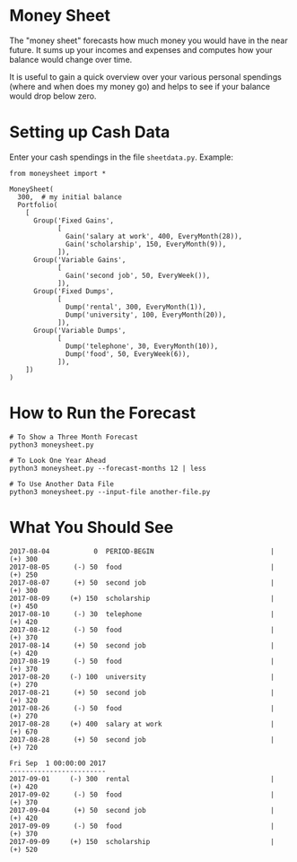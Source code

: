 Money Sheet
===========

The "money sheet" forecasts how much money you would have in the near
future. It sums up your incomes and expenses and computes how your
balance would change over time.

It is useful to gain a quick overview over your various personal
spendings (where and when does my money go) and helps to see if
your balance would drop below zero.


Setting up Cash Data
====================

Enter your cash spendings in the file `sheetdata.py`. Example:

    from moneysheet import *

    MoneySheet(
      300,  # my initial balance
      Portfolio(
        [
          Group('Fixed Gains',
                [
                  Gain('salary at work', 400, EveryMonth(28)),
                  Gain('scholarship', 150, EveryMonth(9)),
                ]),
          Group('Variable Gains',
                [
                  Gain('second job', 50, EveryWeek()),
                ]),
          Group('Fixed Dumps',
                [
                  Dump('rental', 300, EveryMonth(1)),
                  Dump('university', 100, EveryMonth(20)),
                ]),
          Group('Variable Dumps',
                [
                  Dump('telephone', 30, EveryMonth(10)),
                  Dump('food', 50, EveryWeek(6)),
                ]),
        ])
    )


How to Run the Forecast
=======================

    # To Show a Three Month Forecast
    python3 moneysheet.py

    # To Look One Year Ahead
    python3 moneysheet.py --forecast-months 12 | less

    # To Use Another Data File
    python3 moneysheet.py --input-file another-file.py


What You Should See
===================

    2017-08-04           0  PERIOD-BEGIN                             |  (+) 300
    2017-08-05      (-) 50  food                                     |  (+) 250
    2017-08-07      (+) 50  second job                               |  (+) 300
    2017-08-09     (+) 150  scholarship                              |  (+) 450
    2017-08-10      (-) 30  telephone                                |  (+) 420
    2017-08-12      (-) 50  food                                     |  (+) 370
    2017-08-14      (+) 50  second job                               |  (+) 420
    2017-08-19      (-) 50  food                                     |  (+) 370
    2017-08-20     (-) 100  university                               |  (+) 270
    2017-08-21      (+) 50  second job                               |  (+) 320
    2017-08-26      (-) 50  food                                     |  (+) 270
    2017-08-28     (+) 400  salary at work                           |  (+) 670
    2017-08-28      (+) 50  second job                               |  (+) 720

    Fri Sep  1 00:00:00 2017
    ------------------------
    2017-09-01     (-) 300  rental                                   |  (+) 420
    2017-09-02      (-) 50  food                                     |  (+) 370
    2017-09-04      (+) 50  second job                               |  (+) 420
    2017-09-09      (-) 50  food                                     |  (+) 370
    2017-09-09     (+) 150  scholarship                              |  (+) 520

